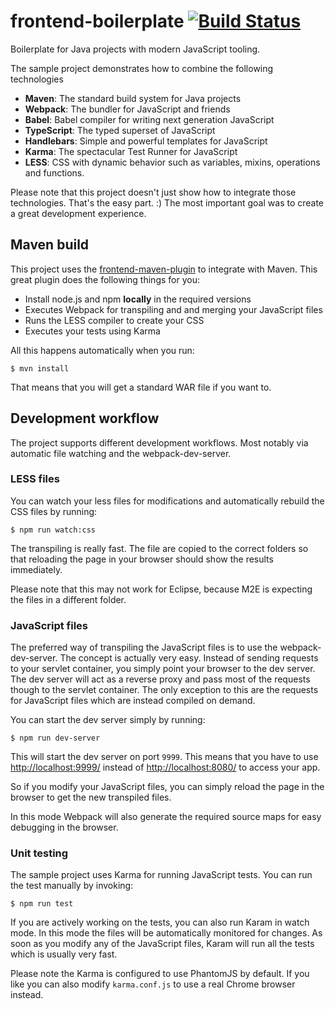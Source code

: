 # frontend-boilerplate [![Build Status](https://travis-ci.org/chkal/frontend-boilerplate.svg?branch=master)](https://travis-ci.org/chkal/frontend-boilerplate)

Boilerplate for Java projects with modern JavaScript tooling.

The sample project demonstrates how to combine the following technologies

  * **Maven**: The standard build system for Java projects
  * **Webpack**: The bundler for JavaScript and friends
  * **Babel**: Babel compiler for writing next generation JavaScript
  * **TypeScript**: The typed superset of JavaScript
  * **Handlebars**: Simple and powerful templates for JavaScript
  * **Karma**: The spectacular Test Runner for JavaScript
  * **LESS**: CSS with dynamic behavior such as variables, mixins, operations and functions.

Please note that this project doesn't just show how to integrate those
technologies. That's the easy part. :) The most important goal was to create
a great development experience.

## Maven build

This project uses the [frontend-maven-plugin](https://github.com/eirslett/frontend-maven-plugin)
to integrate with Maven. This great plugin does the following things for you:

  * Install node.js and npm **locally** in the required versions
  * Executes Webpack for transpiling and and merging your JavaScript files
  * Runs the LESS compiler to create your CSS
  * Executes your tests using Karma

All this happens automatically when you run:

    $ mvn install

That means that you will get a standard WAR file if you want to.

## Development workflow

The project supports different development workflows. Most notably via
automatic file watching and the webpack-dev-server.

### LESS files

You can watch your less files for modifications and automatically rebuild
the CSS files by running:

    $ npm run watch:css

The transpiling is really fast. The file are copied to the correct folders
so that reloading the page in your browser should show the results immediately.

Please note that this may not work for Eclipse, because M2E is expecting
the files in a different folder.

### JavaScript files

The preferred way of transpiling the JavaScript files is to use the
webpack-dev-server. The concept is actually very easy. Instead of sending
requests to your servlet container, you simply point your browser to the
dev server. The dev server will act as a reverse proxy and pass most
of the requests though to the servlet container. The only exception to this
are the requests for JavaScript files which are instead compiled on
demand.

You can start the dev server simply by running:

    $ npm run dev-server

This will start the dev server on port `9999`. This means that you have
to use [http://localhost:9999/](http://localhost:9999/) instead of
[http://localhost:8080/](http://localhost:8080/) to access your app.

So if you modify your JavaScript files, you can simply reload the page in
the browser to get the new transpiled files.

In this mode Webpack will also generate the required source maps for easy
debugging in the browser.

### Unit testing

The sample project uses Karma for running JavaScript tests. You can
run the test manually by invoking:

    $ npm run test

If you are actively working on the tests, you can also run Karam in watch
mode. In this mode the files will be automatically monitored for changes.
As soon as you modify any of the JavaScript files, Karam will run all the
tests which is usually very fast.

Please note the Karma is configured to use PhantomJS by default. If you like
you can also modify `karma.conf.js` to use a real Chrome browser instead.
